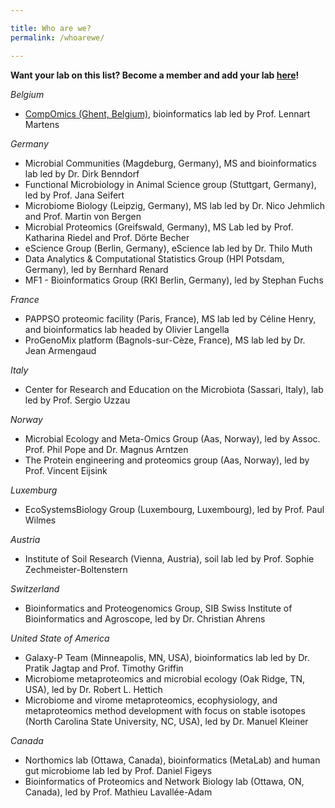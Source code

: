 ```yaml
---

title: Who are we?
permalink: /whoarewe/

---
```


**Want your lab on this list? Become a member and add your lab [here](https://forms.gle/zAqJDPZNvf7vSoNi9)!**

*Belgium*

* [CompOmics (Ghent, Belgium)](https://www.compomics.com), bioinformatics lab led by Prof. Lennart Martens 
 
*Germany*

* Microbial Communities (Magdeburg, Germany), MS and bioinformatics lab led by Dr. Dirk Benndorf
* Functional Microbiology in Animal Science group (Stuttgart, Germany), led by Prof. Jana Seifert
* Microbiome Biology (Leipzig, Germany), MS lab led by Dr. Nico Jehmlich and Prof. Martin von Bergen
* Microbial Proteomics (Greifswald, Germany), MS Lab led by Prof. Katharina Riedel and Prof. Dörte Becher
* eScience Group (Berlin, Germany), eScience lab led by Dr. Thilo Muth
* Data Analytics & Computational Statistics Group (HPI Potsdam, Germany), led by Bernhard Renard
* MF1 - Bioinformatics Group (RKI Berlin, Germany), led by Stephan Fuchs
 
*France*

* PAPPSO proteomic facility (Paris, France), MS lab led by Céline Henry, and bioinformatics lab headed by Olivier Langella
* ProGenoMix platform (Bagnols-sur-Cèze, France), MS lab led by Dr. Jean Armengaud
  
*Italy*

* Center for Research and Education on the Microbiota (Sassari, Italy), lab led by Prof. Sergio Uzzau
 
 *Norway*

* Microbial Ecology and Meta-Omics Group (Aas, Norway), led by Assoc. Prof. Phil Pope and Dr. Magnus Arntzen 
* The Protein engineering and proteomics group (Aas, Norway), led by Prof. Vincent Eijsink
 
*Luxemburg*

* EcoSystemsBiology Group (Luxembourg, Luxembourg), led by Prof. Paul Wilmes
 
*Austria*

* Institute of Soil Research (Vienna, Austria), soil lab led by Prof. Sophie Zechmeister-Boltenstern
 
*Switzerland*

* Bioinformatics and Proteogenomics Group, SIB Swiss Institute of Bioinformatics and Agroscope, led by Dr. Christian Ahrens 
 
*United State of America*

* Galaxy-P Team (Minneapolis, MN, USA), bioinformatics lab led by Dr. Pratik Jagtap and Prof. Timothy Griffin
* Microbiome metaproteomics and microbial ecology (Oak Ridge, TN, USA), led by Dr. Robert L. Hettich
* Microbiome and virome metaproteomics, ecophysiology, and metaproteomics method development with focus on stable isotopes (North Carolina State University, NC, USA), led by Dr. Manuel Kleiner

*Canada*

* Northomics lab (Ottawa, Canada), bioinformatics (MetaLab) and human gut microbiome lab led by Prof. Daniel Figeys
* Bioinformatics of Proteomics and Network Biology lab (Ottawa, ON, Canada), led by Prof. Mathieu Lavallée-Adam
